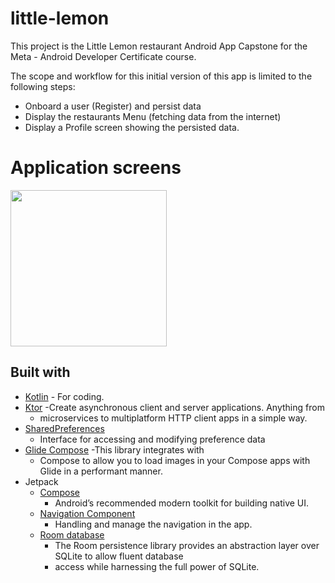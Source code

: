 # little-lemon
This project is the Little Lemon restaurant Android App Capstone for the Meta - Android Developer Certificate course.

The scope and workflow for this initial version of this app is limited to the following steps: 
- Onboard a user (Register) and persist data
- Display the restaurants Menu (fetching data from the internet)
- Display a Profile screen showing the persisted data.

# Application screens

<img src="assets/littlelemon.gif" width="250" height="250"/>

## Built with

- [Kotlin](https://kotlinlang.org/) - For coding.
- [Ktor](https://ktor.io) -Create asynchronous client and server applications. Anything from
    - microservices to multiplatform HTTP client apps in a simple way.
- [SharedPreferences](https://developer.android.com/reference/android/content/SharedPreferences)
    - Interface for accessing and modifying preference data
- [Glide Compose](https://bumptech.github.io/glide/int/compose.html) -This library integrates with
    - Compose to allow you to load images in your Compose apps with Glide in a performant manner.
- Jetpack
    - [Compose](https://developer.android.com/jetpack/compose?gclid=CjwKCAiAzKqdBhAnEiwAePEjkkbfP8b_r6c57F3jtdwOjxWpBbNOXVmpSnAUu4HKCid7KtSvfiiYeRoC1wYQAvD_BwE&gclsrc=aw.ds)
        - Android’s recommended modern toolkit for building native UI.
    - [Navigation Component](https://developer.android.com/guide/navigation/navigation-getting-started)
        - Handling and manage the navigation in the app.
    - [Room database](https://developer.android.com/training/data-storage/room)
        - The Room persistence library provides an abstraction layer over SQLite to allow fluent database
        - access while harnessing the full power of SQLite.